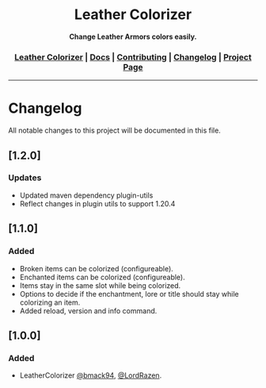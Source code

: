 <div align="center">
<h1>Leather Colorizer</h1>
<strong>Change Leather Armors colors easily.</strong>
<h3>
    <a href="https://github.com/LordRazen/leather-colorizer/blob/main/README.md">Leather Colorizer</a>
    <span> | </span>
    <a href="https://github.com/LordRazen/leather-colorizer/blob/main/docs/DOCS.md">Docs</a>
    <span> | </span>
    <a href="https://github.com/LordRazen/leather-colorizer/blob/main/docs/CONTRIBUTING.md">Contributing</a>
    <span> | </span>
    <a href="https://github.com/LordRazen/leather-colorizer/blob/main/docs/CHANGELOG.md">Changelog</a>
    <span> | </span>
    <a href="https://www.spigotmc.org/resources/leather-colorizer.99462/" target="_blank">Project Page</a>
</h3>
</div>

<hr>

# Changelog

All notable changes to this project will be documented in this file.

## [1.2.0]
### Updates
- Updated maven dependency plugin-utils
- Reflect changes in plugin utils to support 1.20.4

## [1.1.0]

### Added

- Broken items can be colorized (configureable).
- Enchanted items can be colorized (configureable).
- Items stay in the same slot while being colorized.
- Options to decide if the enchantment, lore or title should stay while colorizing an item.
- Added reload, version and info command.

## [1.0.0]

### Added

- LeatherColorizer [@bmack94](https://github.com/bmack94), [@LordRazen](https://github.com/LordRazen).
